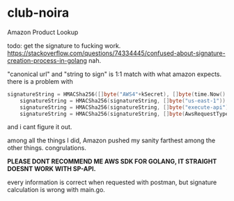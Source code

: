 # club-noira
Amazon Product Lookup

todo: get the signature to fucking work. https://stackoverflow.com/questions/74334445/confused-about-signature-creation-process-in-golang
nah.

"canonical url" and "string to sign" is 1:1 match with what amazon expects. there is a problem with

```go
signatureString = HMACSha256([]byte("AWS4"+kSecret), []byte(time.Now().UTC().Format("20060102"))) // FORMATLAMA DOĞRU
	signatureString = HMACSha256(signatureString, []byte("us-east-1"))                                // BU AMINAKoyDUĞUMUN EVLADI DOĞRU
	signatureString = HMACSha256(signatureString, []byte("execute-api"))                              // BU SATIR BENİM ANAM OROSPU BENİM YÜZÜNDEN PROGRAM ÇALIŞMIYOR DİYOR
	signatureString = HMACSha256(signatureString, []byte(AwsRequestType))                             // BU OROSPU ENİĞİ DOĞRU
```

and i cant figure it out.

among all the things I did, Amazon pushed my sanity farthest among the other things. congrulations.

**PLEASE DONT RECOMMEND ME AWS SDK FOR GOLANG, IT STRAIGHT DOESNT WORK WITH SP-API.**

every information is correct when requested with postman, but signature calculation is wrong with main.go.
